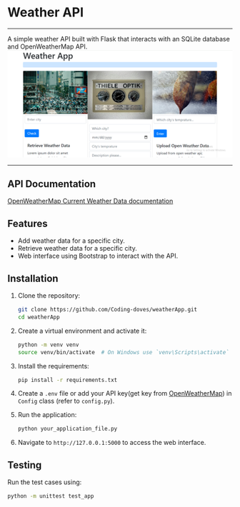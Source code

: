 # Weather API
___
A simple weather API built with Flask that interacts with an SQLite database and OpenWeatherMap API.
![Alt text](./app/static/images/Screenshot.png)
___
## API Documentation
[OpenWeatherMap Current Weather Data documentation](https://openweathermap.org/current)

## Features

- Add weather data for a specific city.
- Retrieve weather data for a specific city.
- Web interface using Bootstrap to interact with the API.

## Installation

1. Clone the repository:

    ```bash
    git clone https://github.com/Coding-doves/weatherApp.git
    cd weatherApp
    ```

2. Create a virtual environment and activate it:

    ```bash
    python -m venv venv
    source venv/bin/activate  # On Windows use `venv\Scripts\activate`
    ```

3. Install the requirements:

    ```bash
    pip install -r requirements.txt
    ```

4. Create a `.env` file or add your API key(get key from  [OpenWeatherMap](https://openweathermap.org/current)) in `Config` class (refer to `config.py`).

5. Run the application:

    ```bash
    python your_application_file.py
    ```

6. Navigate to `http://127.0.0.1:5000` to access the web interface.

## Testing

Run the test cases using:

```bash
python -m unittest test_app
